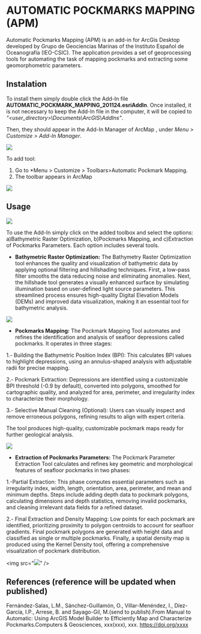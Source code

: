 # AUTOMATIC POCKMARKS MAPPING (APM)

Automatic Pockmarks Mapping (APM) is an add-in for ArcGis Desktop developed by Grupo de Geociencias Marinas of the Instituto Español de Oceanografía (IEO-CSIC).  The application provides a set of geoprocessing tools for automating the task of mapping pockmarks and extracting some geomorphometric parameters. 

## Instalation
To install them simply double click the Add-In file **AUTOMATIC_POCKMARK_MAPPING_201124.esriAddIn**. Once installed, it is not necessary to keep the Add-In file in the computer, it will be copied to *"<user_directory>\Documents\ArcGIS\AddIns"*.

Then, they should appear in the Add-In Manager of ArcMap , under *Menu > Customize > Add-In Manager*.

<img src="https://gemar-ieo.github.io/APM/Images/APM_addin.jpg" />

To add tool:

1. Go to *Menu > Customize > Toolbars>Automatic Pockmark Mapping. 
2. The toolbar appears in ArcMap

<img src="https://gemar-ieo.github.io/APM/Images/APM_toolbar.jpg" />

## Usage

<img src="https://gemar-ieo.github.io/APM/Images/APM_main_menu.jpg" />

To use the Add-In simply click on the added toolbox and select the options: a)Bathymetric Raster Optimization, b)Pockmarks Mapping, and c)Extraction of Pockmarks Parameters. Each option includes several tools.

+ **Bathymetric Raster Optimization:** The Bathymetry Raster Optimization tool enhances the quality and visualization of bathymetric data by applying optional filtering and hillshading techniques. First, a low-pass filter smooths the data reducing noise and eliminating anomalies. Next, the hillshade tool generates a visually enhanced surface by simulating illumination based on user-defined light source parameters. This streamlined process ensures high-quality Digital Elevation Models (DEMs) and improved data visualization, making it an essential tool for bathymetric analysis.

<img src="https://gemar-ieo.github.io/APM/Images/APM_bathy_optimization.jpg" />

+ **Pockmarks Mapping:** The Pockmark Mapping Tool automates and refines the identification and analysis of seafloor depressions called pockmarks. It operates in three stages:

1.- Building the Bathymetric Position Index (BPI): This calculates BPI values to highlight depressions, using an annulus-shaped analysis with adjustable radii for precise mapping. 

2.- Pockmark Extraction: Depressions are identified using a customizable BPI threshold (-0.9 by default), converted into polygons, smoothed for cartographic quality, and analyzed for area, perimeter, and irregularity index to characterize their morphology.

3.- Selective Manual Cleaning (Optional): Users can visually inspect and remove erroneous polygons, refining results to align with expert criteria.

The tool produces high-quality, customizable pockmark maps ready for further geological analysis.

<img src="https://gemar-ieo.github.io/APM/Images/APM_pockmars_mapping.jpg" />


+ **Extraction of Pockmarks Parameters:** The Pockmark Parameter Extraction Tool calculates and refines key geometric and morphological features of seafloor pockmarks in two phases:

1.-Partial Extraction: This phase computes essential parameters such as irregularity index, width, length, orientation, area, perimeter, and mean and minimum depths. Steps include adding depth data to pockmark polygons, calculating dimensions and depth statistics, removing invalid pockmarks, and cleaning irrelevant data fields for a refined dataset.

2.- Final Extraction and Density Mapping: Low points for each pockmark are identified, prioritizing proximity to polygon centroids to account for seafloor gradients. Final pockmark polygons are generated with height data and classified as single or multiple pockmarks. Finally, a spatial density map is produced using the Kernel Density tool, offering a comprehensive visualization of pockmark distribution.

<img src="<img src="https://gemar-ieo.github.io/APM/Images/extraction_parameters.jpg" />" />


## References (reference will be updated when published)

Fernández-Salas, L.M., Sánchez-Guillamón, O., Villar-Menéndez, I., Díez-García, I.P., Arrese, B. and Sayago-Gil, M.(send to publish).From Manual to Automatic: Using ArcGIS Model Builder to Efficiently Map and Characterize Pockmarks.Computers & Geosciences, xxx(xxx), xxx. https://doi.org/xxxx


